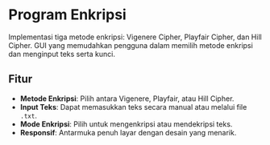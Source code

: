 # Program Enkripsi

Implementasi tiga metode enkripsi: Vigenere Cipher, Playfair Cipher, dan Hill Cipher. 
GUI yang memudahkan pengguna dalam memilih metode enkripsi dan menginput teks serta kunci.

## Fitur

- **Metode Enkripsi**: Pilih antara Vigenere, Playfair, atau Hill Cipher.
- **Input Teks**: Dapat memasukkan teks secara manual atau melalui file `.txt`.
- **Mode Enkripsi**: Pilih untuk mengenkripsi atau mendekripsi teks.
- **Responsif**: Antarmuka penuh layar dengan desain yang menarik.
